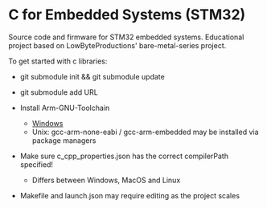 # C for Embedded Systems (STM32)
Source code and firmware for STM32 embedded systems. Educational project based on LowByteProductions' bare-metal-series project.

To get started with c libraries: 
- git submodule init && git submodule update 
- git submodule add URL
- Install Arm-GNU-Toolchain
	- [Windows](https://developer.arm.com/tools-and-software/open-source-software/developer-tools/gnu-toolchain/downloads)
	- Unix: gcc-arm-none-eabi / gcc-arm-embedded may be installed via package managers 
- Make sure c_cpp_properties.json has the correct compilerPath specified!
	- Differs between Windows, MacOS and Linux

- Makefile and launch.json may require editing as the project scales